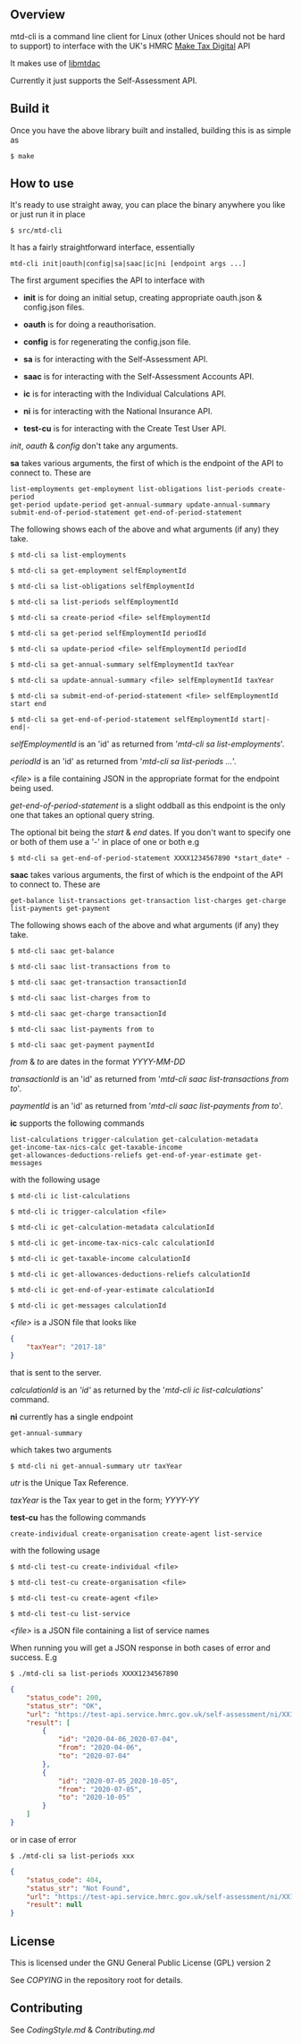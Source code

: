 ## Overview

mtd-cli is a command line client for Linux (other Unices should not be hard to
support) to interface with the UK's HMRC
[Make Tax Digital](https://developer.service.hmrc.gov.uk/api-documentation) API

It makes use of [libmtdac](https://github.com/ac000/libmtdac)

Currently it just supports the Self-Assessment API.


## Build it

Once you have the above library built and installed, building this is as
simple as

    $ make


## How to use

It's ready to use straight away, you can place the binary anywhere you like
or just run it in place

    $ src/mtd-cli

It has a fairly straightforward interface, essentially

    mtd-cli init|oauth|config|sa|saac|ic|ni [endpoint args ...]

The first argument specifies the API to interface with

  * **init** is for doing an initial setup, creating appropriate oauth.json &
    config.json files.

  * **oauth** is for doing a reauthorisation.

  * **config** is for regenerating the config.json file.

  * **sa** is for interacting with the Self-Assessment API.

  * **saac** is for interacting with the Self-Assessment Accounts API.

  * **ic** is for interacting with the Individual Calculations API.

  * **ni** is for interacting with the National Insurance API.

  * **test-cu** is for interacting with the Create Test User API.

*init*, *oauth* & *config* don't take any arguments.

**sa** takes various arguments, the first of which is the endpoint of the API
to connect to. These are

    list-employments get-employment list-obligations list-periods create-period
    get-period update-period get-annual-summary update-annual-summary
    submit-end-of-period-statement get-end-of-period-statement

The following shows each of the above and what arguments (if any) they take.

    $ mtd-cli sa list-employments

    $ mtd-cli sa get-employment selfEmploymentId

    $ mtd-cli sa list-obligations selfEmploymentId

    $ mtd-cli sa list-periods selfEmploymentId

    $ mtd-cli sa create-period <file> selfEmploymentId

    $ mtd-cli sa get-period selfEmploymentId periodId

    $ mtd-cli sa update-period <file> selfEmploymentId periodId

    $ mtd-cli sa get-annual-summary selfEmploymentId taxYear

    $ mtd-cli sa update-annual-summary <file> selfEmploymentId taxYear

    $ mtd-cli sa submit-end-of-period-statement <file> selfEmploymentId start end

    $ mtd-cli sa get-end-of-period-statement selfEmploymentId start|- end|-


*selfEmploymentId* is an 'id' as returned from '*mtd-cli sa list-employments*'.

*periodId* is an 'id' as returned from '*mtd-cli sa list-periods ...*'.

*\<file\>* is a file containing JSON in the appropriate format for the endpoint
being used.

*get-end-of-period-statement* is a slight oddball as this endpoint is the
only one that takes an optional query string.

The optional bit being the *start* & *end* dates. If you don't want to specify
one or both of them use a '-' in place of one or both e.g

    $ mtd-cli sa get-end-of-period-statement XXXX1234567890 *start_date* -


**saac** takes various arguments, the first of which is the endpoint of the API
to connect to. These are

    get-balance list-transactions get-transaction list-charges get-charge
    list-payments get-payment

The following shows each of the above and what arguments (if any) they take.

    $ mtd-cli saac get-balance

    $ mtd-cli saac list-transactions from to

    $ mtd-cli saac get-transaction transactionId

    $ mtd-cli saac list-charges from to

    $ mtd-cli saac get-charge transactionId

    $ mtd-cli saac list-payments from to

    $ mtd-cli saac get-payment paymentId

*from* & *to* are dates in the format *YYYY-MM-DD*

*transactionId* is an 'id' as returned from
'*mtd-cli saac list-transactions from to*'.

*paymentId* is an 'id' as returned from '*mtd-cli saac list-payments from to*'.


**ic** supports the following commands

    list-calculations trigger-calculation get-calculation-metadata
    get-income-tax-nics-calc get-taxable-income
    get-allowances-deductions-reliefs get-end-of-year-estimate get-messages

with the following usage

    $ mtd-cli ic list-calculations

    $ mtd-cli ic trigger-calculation <file>

    $ mtd-cli ic get-calculation-metadata calculationId

    $ mtd-cli ic get-income-tax-nics-calc calculationId

    $ mtd-cli ic get-taxable-income calculationId

    $ mtd-cli ic get-allowances-deductions-reliefs calculationId

    $ mtd-cli ic get-end-of-year-estimate calculationId

    $ mtd-cli ic get-messages calculationId

*\<file\>* is a JSON file that looks like

```JSON
{
    "taxYear": "2017-18"
}
```

that is sent to the server.

*calculationId* is an *'id'* as returned by the
'*mtd-cli ic list-calculations*' command.


**ni** currently has a single endpoint

    get-annual-summary

which takes two arguments

    $ mtd-cli ni get-annual-summary utr taxYear

*utr* is the Unique Tax Reference.

*taxYear* is the Tax year to get in the form; *YYYY-YY*


**test-cu** has the following commands

    create-individual create-organisation create-agent list-service

with the following usage

    $ mtd-cli test-cu create-individual <file>

    $ mtd-cli test-cu create-organisation <file>

    $ mtd-cli test-cu create-agent <file>

    $ mtd-cli test-cu list-service

*\<file\>* is a JSON file containing a list of service names


When running you will get a JSON response in both cases of error and success.
E.g

```
$ ./mtd-cli sa list-periods XXXX1234567890
```
```JSON
{
    "status_code": 200,
    "status_str": "OK",
    "url": "https://test-api.service.hmrc.gov.uk/self-assessment/ni/XX123456/self-employments/XXXX1234567890/periods",
    "result": [
        {
            "id": "2020-04-06_2020-07-04",
            "from": "2020-04-06",
            "to": "2020-07-04"
        },
        {
            "id": "2020-07-05_2020-10-05",
            "from": "2020-07-05",
            "to": "2020-10-05"
        }
    ]
}
```
or in case of error

```
$ ./mtd-cli sa list-periods xxx
```
```JSON
{
    "status_code": 404,
    "status_str": "Not Found",
    "url": "https://test-api.service.hmrc.gov.uk/self-assessment/ni/XX123456/self-employments/xxx/periods",
    "result": null
}
```

## License

This is licensed under the GNU General Public License (GPL) version 2

See *COPYING* in the repository root for details.


## Contributing

See *CodingStyle.md* & *Contributing.md*
